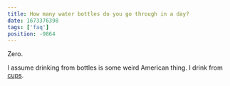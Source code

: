 ```yaml
---
title: How many water bottles do you go through in a day?
date: 1673376398
tags: ['faq']
position: -9864
---
```


Zero.

I assume drinking from bottles is some weird American thing.
I drink from [cups](https://wikipedia.org/wiki/Cup?lang=en).
